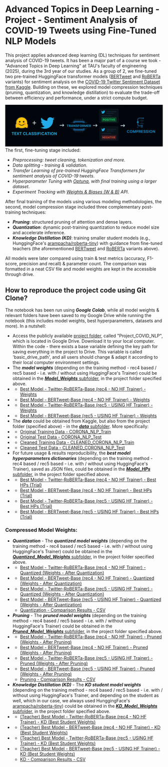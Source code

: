 # Advanced Topics in Deep Learning - Project - Sentiment Analysis of COVID-19 Tweets using Fine-Tuned NLP Models
This project applies advanced deep learning (DL) techniques for sentiment analysis of COVID-19 tweets. It has been a major part of a course we took - "Advanced Topics in Deep Learning" at TAU's faculty of engineering (2025), during the 3rd year of our studies. As a group of 2, we fine-tuned two pre-trained HuggingFace transformer models ([BERTweet](https://huggingface.co/vinai/bertweet-base) and [RoBERTa](https://huggingface.co/cardiffnlp/twitter-roberta-base) variants) for sentiment analysis on the [COVID-19 Twitter Sentiment Dataset from Kaggle](https://www.kaggle.com/datasets/datatattle/covid-19-nlp-text-classification/data). Building on these, we explored model compression techniques (pruning, quantization, and knowledge distillation) to evaluate the trade-off between efficiency and performance, under a strict compute budget.

![_](https://github.com/IdanKanat/COVID_NLP_Advanced_DL_Project/blob/f10660f8b73eda11dc920446c6db5804c0e43fcd/AdvancedTopicsInDL_Project_COVID_NLP_ThemePic%20-%20FINAL.png)
The first, fine-tuning stage included:

- *Preprocessing: tweet cleaning, tokenization and more.*
- *Data splitting - training & validation*.
- *Transfer Learning of pre-trained HuggingFace Transformers for sentiment analysis of COVID-19 tweets*.
- *Hyperparameter Tuning with [Optuna](https://optuna.org/), with final training using a larger dataset*.
- *Experiment Tracking with [Weights & Biases (W & B)](https://wandb.ai/) API*.

After final training of the models using various modeling methodologies, the second, model compression stage included three complementary post-training techniques:

- ***Pruning***: structured pruning of attention and dense layers.
- ***Quantization***: dynamic post-training quantization to reduce model size and accelerate inference.
- ***Knowledge Distillation (KD)***: training smaller student models (e.g., HunggingFace's [arampacha/roberta-tiny](https://huggingface.co/arampacha/roberta-tiny)) with guidance from fine-tuned teachers (the aforementioned [BERTweet](https://huggingface.co/vinai/bertweet-base) and [RoBERTa](https://huggingface.co/cardiffnlp/twitter-roberta-base) variants above).

All models were later compared using train & test metrics (accuracy, F1-score, precision and recall) & parameter count. The comparison was formatted in a neat CSV file and model weights are kept in the accessible through drive.



## How to reproduce the project code using Git Clone?
The notebook has been run using ***Google Colab***, while all model weights & relevant folders have been saved to my Google Drive while running the notebook (this includes model weights, best hyperparameters, datasets and more). In a nutshell:
- Access the publicly available [project folder](https://drive.google.com/drive/folders/1egGGJ6F878xIk_bKUfjhyZStESiliwRC?usp=sharing), called "Project_COVID_NLP", which is located in Google Drive. Download it to your local computer. Within the code - there exists a base variable defining the key path for saving everything in the project to Drive. This variable is called 'basic_drive_path', and all users should change & adapt it according to their local computer environment settings.
- The ***model weights*** (depending on the training method - rec4 based / rec5 based - i.e. with / without using HuggingFace's Trainer) could be obtained in the [***Model_Weights*** subfolder](https://drive.google.com/drive/folders/1MC21Y6shpe7IXpWPEcFem7B_h9YQScun?usp=sharing), in the project folder specified above.
- - [Best Model - Twitter-RoBERTa-Base (rec4 - NO HF Trainer) - Weights](https://drive.google.com/drive/folders/1fK2TyZg1JxXvPzJAwfzrNl8xIFfxlgGi?usp=sharing)
- - [Best Model - BERTweet-Base (rec4 - NO HF Trainer) - Weights](https://drive.google.com/drive/folders/1cLwmKTbbsT3cSPEF7CKLlco_sUXOVyz2?usp=sharing)
- - [Best Model - Twitter-RoBERTa-Base (rec5 - USING HF Trainer) - Weights](https://drive.google.com/drive/folders/1GigQrF5r1mo967YNVuX_sw5a6yji-Uco?usp=sharing)
- - [Best Model - BERTweet-Base (rec5 - USING HF Trainer) - Weights](https://drive.google.com/drive/folders/1DNEfAtxO-jn6-hf_pI19eONl1l-JY8Fk?usp=sharing)
- The ***data*** could be obtained from Kaggle, but also from the project folder (specified above) - in the [***data*** subfolder](https://drive.google.com/drive/folders/1S1jxDoTxNXFIZKACrRp9nj2jhgatr_Au?usp=sharing). More specifically:
- - [Original Training Data - CORONA_NLP_Train](https://drive.google.com/file/d/1dCbfsXJuU_Ers3k1JmtjLrfqVMUgEO6m/view?usp=drive_link)
- - [Original Test Data - CORONA_NLP_Test](https://drive.google.com/file/d/1fmODEknrlX9MkB7VCr7EaZOPCpZy6QUx/view?usp=sharing)
- - [Cleaned Training Data - CLEANED_CORONA_NLP_Train](https://drive.google.com/file/d/1QvlQEaO_YdCi3CXB3aMZmj5nl9HV1Tpf/view?usp=drive_link)
- - [Cleaned Test Data - CLEANED_CORONA_NLP_Test](https://drive.google.com/file/d/14U9ZPAUCbmL_bHh--hRV4NcZjbYUm29t/view?usp=sharing)
- For future usage & results reproducibility, the ***best model hyperparameters dictionaries*** (depending on the training method - rec4 based / rec5 based - i.e. with / without using HuggingFace's Trainer), saved as JSON files, could be obtained in the [***Model_HPs*** subfolder](https://drive.google.com/drive/folders/1-UqIBULhKS1_RQEUkqRQb1P7O3wkRiO2?usp=sharing), in the project folder specified above.
- - [Best Model - Twitter-RoBERTa-Base (rec4 - NO HF Trainer) - Best HPs (Trial)](https://drive.google.com/file/d/1S8cVHWauBvsMfA23E-jbrNOb2yPGfmzs/view?usp=sharing)
- - [Best Model - BERTweet-Base (rec4 - NO HF Trainer) - Best HPs (Trial)](https://drive.google.com/file/d/1R1bc5IB3OXHsZQerkH4JfM3GzOG5s-Xn/view?usp=sharing)
- - [Best Model - Twitter-RoBERTa-Base (rec5 - USING HF Trainer) - Best HPs (Trial)](https://drive.google.com/file/d/1Yl6Of1CZtaK4mRJIEM8dSN-EZMSByuuY/view?usp=sharing)
- - [Best Model - BERTweet-Base (rec5 - USING HF Trainer) - Best HPs (Trial)](https://drive.google.com/file/d/1E1o7NT4_bWuYM776Vg0bET4xyxzvDSPm/view?usp=sharing)


### **Compressed Model Weights:**
- ***Quantization*** - The ***quantized model weights*** (depending on the training method - rec4 based / rec5 based - i.e. with / without using HuggingFace's Trainer) could be obtained in the [***Quantized_Model_Weights*** subfolder](https://drive.google.com/drive/folders/1AEGk1wITNizVru37kBpgDxL43rbrpwc4?usp=sharing), in the project folder specified above.
- - [Best Model - Twitter-RoBERTa-Base (rec4 - NO HF Trainer) - Quantized (Weights - After Quantization)](https://drive.google.com/drive/folders/16ZBA6haFtdUNNs_yo7UhkVNi3TmuqH2H?usp=sharing)
- - [Best Model - BERTweet-Base (rec4 - NO HF Trainer) - Quantized (Weights - After Quantization)](https://drive.google.com/drive/folders/1hWhzq2HFbaBOwNymhXacm4ZcUYWCvv_j?usp=sharing)
- - [Best Model - Twitter-RoBERTa-Base (rec5 - USING HF Trainer) - Quantized (Weights - After Quantization)](https://drive.google.com/drive/folders/1vw7tLXEdAJeAGXyYprX2n09Y5Cv40LJZ?usp=sharing)
- - [Best Model - BERTweet-Base (rec5 - USING HF Trainer) - Quantized (Weights - After Quantization)](https://drive.google.com/drive/folders/1ebFP3fuCRpLbnZUXePIABrScYo9rHp7s?usp=sharing)
  - [Quantization - Comparison Results - CSV]()
- ***Pruning*** - The ***pruned model weights*** (depending on the training method - rec4 based / rec5 based - i.e. with / without using HuggingFace's Trainer) could be obtained in the [***Pruned_Model_Weights*** subfolder](https://drive.google.com/drive/folders/15-zH6yegjVwOoEButlPU4qJ1zahXAads?usp=sharing), in the project folder specified above.
- - [Best Model - Twitter-RoBERTa-Base (rec4 - NO HF Trainer) - Pruned (Weights - After Pruning)](https://drive.google.com/drive/folders/1IkBpM59-C0NGwZEtwg9iUurEJe66vL61?usp=sharing)
- - [Best Model - BERTweet-Base (rec4 - NO HF Trainer) - Pruned (Weights - After Pruning)](https://drive.google.com/drive/folders/1oIOf-3wLbJEc4-a1ckUGGzhyggqZj1we?usp=sharing)
- - [Best Model - Twitter-RoBERTa-Base (rec5 - USING HF Trainer) - Pruned (Weights - After Pruning)](https://drive.google.com/drive/folders/1NVfmLfOWvCS2yl56GKadzPhGK3yNhOf1?usp=sharing)
- - [Best Model - BERTweet-Base (rec5 - USING HF Trainer) - Pruned (Weights - After Pruning)](https://drive.google.com/drive/folders/1OquMefx5ummwNxApxvKoOm8vq4JtAZfL?usp=sharing)
  - [Pruning - Comparison Results - CSV]()
- ***Knowledge Distillation (KD)*** - The ***KD student model weights*** (depending on the training method - rec4 based / rec5 based - i.e. with / without using HuggingFace's Trainer, and depending on the student as well, which in our case, we always used HunggingFace's [arampacha/roberta-tiny](https://huggingface.co/arampacha/roberta-tiny)) could be obtained in the [***KD_Model_Weights*** subfolder](https://drive.google.com/drive/folders/13MswYKvNzgLfOvtv1Wa9OPAT4-otwD3i?usp=sharing), in the project folder specified above.
- - [(Teacher) Best Model - Twitter-RoBERTa-Base (rec4 - NO HF Trainer) - KD (Best Student Weights)](https://drive.google.com/drive/folders/1byfYE5pTWtxVHfg43RKwYSD9F2VTgQoy?usp=sharing)
- - [(Teacher) Best Model - BERTweet-Base (rec4 - NO HF Trainer) - KD (Best Student Weights)](https://drive.google.com/drive/folders/1HcMoRjPnlYE_A1EfMKEPHIn_bc7uHZgR?usp=sharing)
- - [(Teacher) Best Model - Twitter-RoBERTa-Base (rec5 - USING HF Trainer) - KD (Best Student Weights)](https://drive.google.com/drive/folders/1sm-luKzmveiBIQmztestet0A4TaIYX9u?usp=sharing)
- - [(Teacher) Best Model - BERTweet-Base (rec5 - USING HF Trainer) - KD (Best Student Weights)](https://drive.google.com/drive/folders/1IPny6Dzi2xC1TG-eCyebmQLtj0huwpeB?usp=sharing)
  - [KD - Comparison Results - CSV](https://drive.google.com/file/d/16YRCDP_fGCtVDrwA-mdvPDvFaIQg_H0Q/view?usp=sharing)
